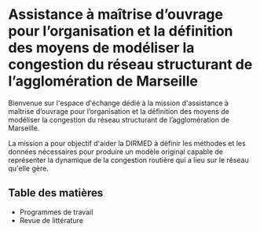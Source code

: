 # Assistance à maîtrise d’ouvrage pour l’organisation et la définition des moyens de modéliser la congestion du réseau structurant de l’agglomération de Marseille

Bienvenue sur l'espace d'échange dédié à la mission d'assistance à maîtrise d’ouvrage pour l’organisation et la définition des moyens de modéliser la congestion du réseau structurant de l’agglomération de Marseille.

La mission a pour objectif d'aider la DIRMED à définir les méthodes et les données nécessaires pour produire un modèle original capable de représenter la dynamique de la congestion routière qui a lieu sur le réseau qu'elle gère.

## Table des matières

- Programmes de travail
- Revue de littérature
